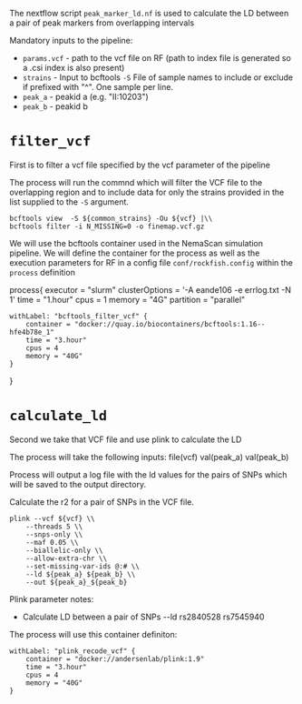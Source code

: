 
The nextflow script `peak_marker_ld.nf` is used to calculate the LD between a pair of peak markers from overlapping intervals

Mandatory inputs to the pipeline:
- `params.vcf` - path to the vcf file on RF (path to index file is generated so a .csi index is also present)
- `strains` - Input to bcftools `-S` File of sample names to include or exclude if prefixed with "^". One sample per line. 
- `peak_a` - peakid a (e.g. "II:10203")
- `peak_b` - peakid b

# `filter_vcf`

First is to filter a vcf file specified by the vcf parameter of the pipeline

The process will run the commnd which will filter the VCF file to the overlapping region and to include data for only the strains provided in the list supplied to the `-S` argument.
```
bcftools view  -S ${common_strains} -Ou ${vcf} |\\
bcftools filter -i N_MISSING=0 -o finemap.vcf.gz   
```
We will use the bcftools container used in the NemaScan simulation pipeline. We will define the container for the process as well as the execution parameters for RF in a config file `conf/rockfish.config` within the `process` definition

process{
    executor = "slurm"
    clusterOptions = '-A eande106 -e errlog.txt -N 1'
    time = "1.hour"
    cpus = 1
    memory = "4G"
    partition = "parallel"

    withLabel: "bcftools_filter_vcf" {
        container = "docker://quay.io/biocontainers/bcftools:1.16--hfe4b78e_1"
        time = "3.hour"
        cpus = 4
        memory = "40G"
    }
}

# `calculate_ld`

Second we take that VCF file and use plink to calculate the LD

The process will take the following inputs:
file(vcf)
val(peak_a) val(peak_b)

Process will output a log file with the ld values for the pairs of SNPs which will be saved to the output directory.

Calculate the r2 for a pair of SNPs in the VCF file.
```
plink --vcf ${vcf} \\
    --threads 5 \\
    --snps-only \\
    --maf 0.05 \\
    --biallelic-only \\
    --allow-extra-chr \\
    --set-missing-var-ids @:# \\
    --ld ${peak_a} ${peak_b} \\
    --out ${peak_a}_${peak_b}
```

Plink parameter notes:
- Calculate LD between a pair of SNPs
  --ld rs2840528 rs7545940

The process will use this container definiton:
```
withLabel: "plink_recode_vcf" {
    container = "docker://andersenlab/plink:1.9"
    time = "3.hour"
    cpus = 4
    memory = "40G"
}
```